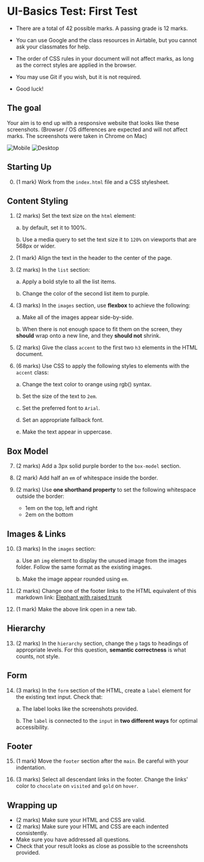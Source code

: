 # UI-Basics Test: First Test

* There are a total of 42 possible marks. A passing grade is 12 marks.

* You can use Google and the class resources in Airtable, but you cannot ask your classmates for help.

* The order of CSS rules in your document will not affect marks, as long as the correct styles are applied in the browser.

* You may use Git if you wish, but it is not required.

* Good luck!

## The goal

Your aim is to end up with a responsive website that looks like these screenshots. (Browser / OS differences are expected and will not affect marks. The screenshots were taken in Chrome on Mac)

![Mobile](./screenshots/mobile.png)
![Desktop](./screenshots/desktop.png)

## Starting Up

0. (1 mark) Work from the `index.html` file and a CSS stylesheet.

## Content Styling

1. (2 marks) Set the text size on the `html` element:

    a. by default, set it to 100%.

    b. Use a media query to set the text size it to `120%` on viewports that are 568px or wider.

2. (1 mark) Align the text in the header to the center of the page.

3. (2 marks) In the `list` section:

    a. Apply a bold style to all the list items.

    b. Change the color of the second list item to purple.

4. (3 marks) In the `images` section, use **flexbox** to achieve the following:

    a. Make all of the images appear side-by-side.

    b. When there is not enough space to fit them on the screen, they **should** wrap onto a new line, and they **should not** shrink.

5. (2 marks) Give the class `accent` to the first two `h3` elements in the HTML document.

6. (6 marks) Use CSS to apply the following styles to elements with the `accent` class:

    a. Change the text color to orange using rgb() syntax.

    b. Set the size of the text to `2em`.

    c. Set the preferred font to `Arial`.

    d. Set an appropriate fallback font.

    e. Make the text appear in uppercase.

## Box Model

7. (2 marks) Add a 3px solid purple border to the `box-model` section.

8. (2 mark) Add half an `em` of whitespace inside the border.

9. (2 marks) Use **one shorthand property** to set the following whitespace outside the border:

    * 1em on the top, left and right
    * 2em on the bottom

## Images & Links

10. (3 marks) In the `images` section:

    a. Use an `img` element to display the unused image from the images folder. Follow the same format as the existing images.

    b. Make the image appear rounded using `em`.

11. (2 marks) Change one of the footer links to the HTML equivalent of this markdown link: [Elephant with raised trunk](https://unsplash.com/photos/cbNVRnlntZ8)

12. (1 mark) Make the above link open in a new tab.

## Hierarchy

13. (2 marks) In the `hierarchy` section, change the `p` tags to headings of appropriate levels. For this question, **semantic correctness** is what counts, not style.

## Form

14. (3 marks) In the `form` section of the HTML, create a `label` element for the existing text input. Check that:

    a. The label looks like the screenshots provided.

    b. The `label` is connected to the `input` in **two different ways** for optimal accessibility.

## Footer

15. (1 mark) Move the `footer` section after the `main`. Be careful with your indentation.

16. (3 marks) Select all descendant links in the footer. Change the links' color to `chocolate` on `visited` and `gold` on `hover`.

## Wrapping up

* (2 marks) Make sure your HTML and CSS are valid.
* (2 marks) Make sure your HTML and CSS are each indented consistently.
* Make sure you have addressed all questions.
* Check that your result looks as close as possible to the screenshots provided.
